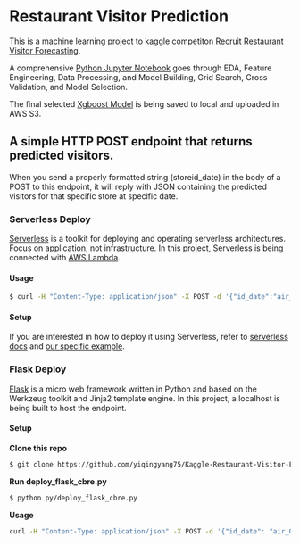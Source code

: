 
# Restaurant Visitor Prediction
This is a machine learning project to kaggle competiton [Recruit Restaurant Visitor Forecasting](https://www.kaggle.com/c/recruit-restaurant-visitor-forecasting/data).

A comprehensive [Python Jupyter Notebook](https://github.com/yiqingyang75/Kaggle-Restaurant-Visitor-Forecasting/blob/master/py/Recruit_Restaurant_Visitor_Forecasting.ipynb) goes through EDA, Feature Engineering, Data Processing, and Model Building, Grid Search, Cross Validation, and Model Selection.

The final selected [Xgboost Model](https://github.com/yiqingyang75/Kaggle-Restaurant-Visitor-Forecasting/blob/master/model/xgb02.model) is  being saved to local and uploaded in AWS S3.

## A simple HTTP POST endpoint that returns predicted visitors.
When you send a properly formatted string (storeid_date) in the body of a POST to this endpoint, it will reply with JSON containing the predicted visitors for that specific store at specific date.

### Serverless Deploy
[Serverless](https://serverless.com/) is a toolkit for deploying and operating serverless architectures. Focus on application, not infrastructure. In this project, Serverless is being connected with [AWS Lambda](https://aws.amazon.com/lambda).
#### Usage
```bash
$ curl -H "Content-Type: application/json" -X POST -d '{"id_date":"air_00a91d42b08b08d9_2017-04-23"}' https://vnnxb5ok7i.execute-api.us-east-1.amazonaws.com/dev/visit
```
#### Setup
If you are interested in how to deploy it using Serverless, refer to [serverless docs](https://serverless.com/framework/docs/getting-started/) and [our specific example](https://github.com/yiqingyang75/Kaggle-Restaurant-Visitor-Forecasting/tree/master/cbrelambda).
### Flask Deploy
[Flask](http://flask.pocoo.org/) is a micro web framework written in Python and based on the Werkzeug toolkit and Jinja2 template engine. In this project, a localhost is being built to host the endpoint.
#### Setup
**Clone this repo**
```bash
$ git clone https://github.com/yiqingyang75/Kaggle-Restaurant-Visitor-Forecasting.git
```
**Run deploy_flask_cbre.py**
```bash
$ python py/deploy_flask_cbre.py
```
**Usage**
```bash
curl -H "Content-Type: application/json" -X POST -d '{"id_date": "air_00a91d42b08b08d9_2017-04-23"}' http://127.0.0.1:5050/visit
```
